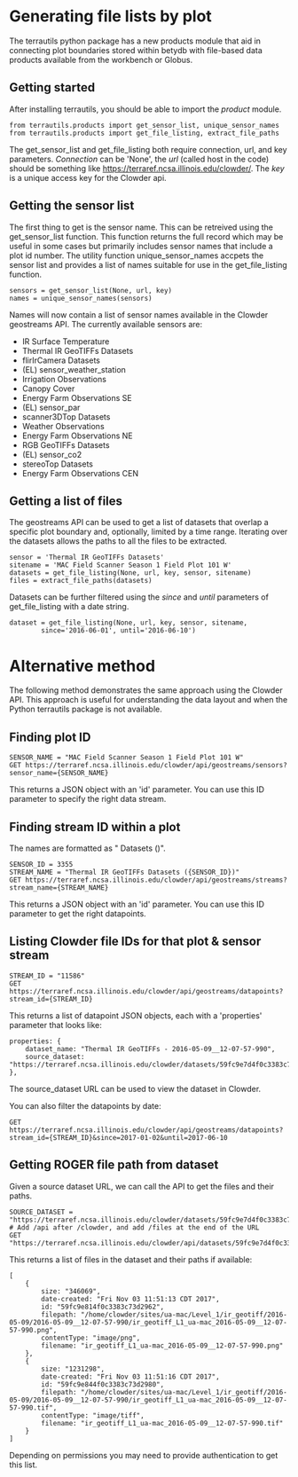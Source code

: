# Generating file lists by plot

The terrautils python package has a new products module that aid in connecting
plot boundaries stored within betydb with file-based data products available
from the workbench or Globus.

## Getting started

After installing terrautils, you should be able to import the *product* module.
```
from terrautils.products import get_sensor_list, unique_sensor_names
from terrautils.products import get_file_listing, extract_file_paths
```

The get\_sensor\_list and get\_file\_listing both require connection, url,
and key parameters. *Connection* can be 'None', the *url* (called host in the
code) should be something like https://terraref.ncsa.illinois.edu/clowder/.
The *key* is a unique access key for the Clowder api.

## Getting the sensor list
The first thing to get is the sensor name. This can be retreived using the
get\_sensor\_list function. This function returns the full record which may
be useful in some cases but primarily includes sensor names that include
a plot id number. The utility function unique_sensor_names accpets the 
sensor list and provides a list of names suitable for use in the 
get_file_listing function.

```
sensors = get_sensor_list(None, url, key)
names = unique_sensor_names(sensors)
```

Names will now contain a list of sensor names available in the Clowder
geostreams API. The currently available sensors are:

* IR Surface Temperature
* Thermal IR GeoTIFFs Datasets
* flirIrCamera Datasets
* (EL) sensor\_weather\_station
* Irrigation Observations
* Canopy Cover
* Energy Farm Observations SE
* (EL) sensor\_par
* scanner3DTop Datasets
* Weather Observations
* Energy Farm Observations NE
* RGB GeoTIFFs Datasets
* (EL) sensor\_co2
* stereoTop Datasets
* Energy Farm Observations CEN

## Getting a list of files

The geostreams API can be used to get a list of datasets that overlap a
specific plot boundary and, optionally, limited by a time range. Iterating 
over the datasets allows the paths to all the files to be extracted.

```
sensor = 'Thermal IR GeoTIFFs Datasets'
sitename = 'MAC Field Scanner Season 1 Field Plot 101 W'
datasets = get_file_listing(None, url, key, sensor, sitename)
files = extract_file_paths(datasets)
```

Datasets can be further filtered using the *since* and *until* parameters
of get\_file\_listing with a date string.

```
dataset = get_file_listing(None, url, key, sensor, sitename, 
        since='2016-06-01', until='2016-06-10')
```


# Alternative method
The following method demonstrates the same approach using the Clowder API. This
approach is useful for understanding the data layout and when the Python
terrautils package is not available.

## Finding plot ID
```
SENSOR_NAME = "MAC Field Scanner Season 1 Field Plot 101 W"
GET https://terraref.ncsa.illinois.edu/clowder/api/geostreams/sensors?sensor_name={SENSOR_NAME}
```

This returns a JSON object with an 'id' parameter. You can use this ID parameter to specify the right data stream.

## Finding stream ID within a plot
The names are formatted as "<Sensor Group> Datasets (<Sensor ID>)".
```
SENSOR_ID = 3355
STREAM_NAME = "Thermal IR GeoTIFFs Datasets ({SENSOR_ID})"
GET https://terraref.ncsa.illinois.edu/clowder/api/geostreams/streams?stream_name={STREAM_NAME}
```

This returns a JSON object with an 'id' parameter. You can use this ID parameter to get the right datapoints.

## Listing Clowder file IDs for that plot & sensor stream
```
STREAM_ID = "11586"
GET https://terraref.ncsa.illinois.edu/clowder/api/geostreams/datapoints?stream_id={STREAM_ID}
```

This returns a list of datapoint JSON objects, each with a 'properties' parameter that looks like:
```
properties: {
    dataset_name: "Thermal IR GeoTIFFs - 2016-05-09__12-07-57-990",
    source_dataset: "https://terraref.ncsa.illinois.edu/clowder/datasets/59fc9e7d4f0c3383c73d2905"
},
```

The source_dataset URL can be used to view the dataset in Clowder.

You can also filter the datapoints by date:
```
GET https://terraref.ncsa.illinois.edu/clowder/api/geostreams/datapoints?stream_id={STREAM_ID}&since=2017-01-02&until=2017-06-10
```

## Getting ROGER file path from dataset
Given a source dataset URL, we can call the API to get the files and their paths.
```
SOURCE_DATASET = "https://terraref.ncsa.illinois.edu/clowder/datasets/59fc9e7d4f0c3383c73d2905"
# Add /api after /clowder, and add /files at the end of the URL
GET "https://terraref.ncsa.illinois.edu/clowder/api/datasets/59fc9e7d4f0c3383c73d2905/files"
```

This returns a list of files in the dataset and their paths if available:
```
[
    {
        size: "346069",
        date-created: "Fri Nov 03 11:51:13 CDT 2017",
        id: "59fc9e814f0c3383c73d2962",
        filepath: "/home/clowder/sites/ua-mac/Level_1/ir_geotiff/2016-05-09/2016-05-09__12-07-57-990/ir_geotiff_L1_ua-mac_2016-05-09__12-07-57-990.png",
        contentType: "image/png",
        filename: "ir_geotiff_L1_ua-mac_2016-05-09__12-07-57-990.png"
    },
    {
        size: "1231298",
        date-created: "Fri Nov 03 11:51:16 CDT 2017",
        id: "59fc9e844f0c3383c73d2980",
        filepath: "/home/clowder/sites/ua-mac/Level_1/ir_geotiff/2016-05-09/2016-05-09__12-07-57-990/ir_geotiff_L1_ua-mac_2016-05-09__12-07-57-990.tif",
        contentType: "image/tiff",
        filename: "ir_geotiff_L1_ua-mac_2016-05-09__12-07-57-990.tif"
    }
]
```

Depending on permissions you may need to provide authentication to get this list.

